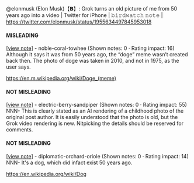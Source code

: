 @elonmusk (Elon Musk)【𝗕】: Grok turns an old picture of me from 50 years ago into a video | Twitter for iPhone | 𝚋𝚒𝚛𝚍𝚠𝚊𝚝𝚌𝚑 𝚗𝚘𝚝𝚎 | https://twitter.com/elonmusk/status/1955634497845953018

#### MISLEADING

[[view note]](https://x.com/i/birdwatch/n/1955702795006263787) - noble-coral-towhee (Shown notes: 0 · Rating impact: 16)\
Although it says it was from 50 years ago, the “doge” meme wasn’t created back then. The photo of doge was taken in 2010, and not in 1975, as the user says.

https://en.m.wikipedia.org/wiki/Doge_(meme)

#### NOT MISLEADING

[[view note]](https://x.com/i/birdwatch/n/1955812281066889328) - electric-berry-sandpiper (Shown notes: 0 · Rating impact: 55)\
NNN- This is clearly stated as an AI rendering of a childhood photo of the original post author. It is easily understood that the photo is old, but the Grok video rendering is new. Nitpicking the details should be reserved for comments.

#### NOT MISLEADING

[[view note]](https://x.com/i/birdwatch/n/1955717102414733629) - diplomatic-orchard-oriole (Shown notes: 0 · Rating impact: 14)\
NNN- It's a dog, which did infact exist 50 years ago.

https://en.wikipedia.org/wiki/Dog
